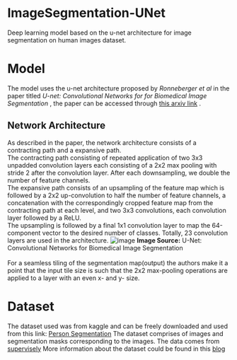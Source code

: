 # ImageSegmentation-UNet
Deep learning model based on the u-net architecture for image segmentation on human images dataset.
# Model
The model uses the u-net architecture proposed by *Ronneberger et al* in the paper titled *U-net: Convolutional Networks for for Biomedical Image Segmentation* , the paper can be accessed through [this arxiv link](https://arxiv.org/abs/1505.04597) . 
## Network Architecture
As described in the paper, the network architecture consists of a contracting path and a expansive path. <br>
The contracting path consisting of repeated application of two 3x3 unpadded convolution layers each consisting of a 2x2 max pooling with stride 2 after the convolution layer. After each downsampling, we double the number of feature channels. <br>
The expansive path consists of an upsampling of the feature map which is followed by a 2x2 up-convolution to half the number of feature channels, a concatenation with the correspondingly cropped feature map from the contracting path at each level, and two 3x3 convolutions, each convolution layer followed by a ReLU. <br>
The upsampling is followed by a final 1x1 convolution layer to map the 64-component vector to the desired number of classes. Totally, 23 convolution layers are used in the architecture. 
![image](https://user-images.githubusercontent.com/53568572/132100326-9622f3f9-4a45-4b52-8ee4-ff53ff157f6a.png)
<b>Image Source:</b> U-Net: Convolutional Networks for Biomedical Image Segmentation <br><br>
For a seamless tiling of the segmentation map(output) the authors make it a point that the input tile size is such that the 2x2 max-pooling operations are applied to a layer with an even x- and y- size.

# Dataset
The dataset used was from kaggle and can be freely downloaded and used from this link: [Person Segmentation](https://www.kaggle.com/dataset/b9d4e32be2f57c2901fc9c5cd5f6633be7075f4b32d73348a6d5db245f2c1934) 
The dataset comprises of images and segmentation masks corresponding to the images.
The data comes from [supervisely](https://supervise.ly/)
More information about the dataset could be found in this [blog](https://hackernoon.com/releasing-supervisely-person-dataset-for-teaching-machines-to-segment-humans-1f1fc1f28469)
